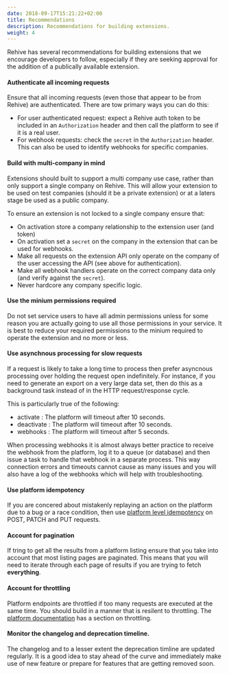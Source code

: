 ```yaml
---
date: 2018-09-17T15:21:22+02:00
title: Recommendations
description: Recommendations for building extensions.
weight: 4
---
```


Rehive has several recommendations for building extensions that we encourage developers to follow, especially if they are seeking approval for the addition of a publically available extension.

#### Authenticate all incoming requests

Ensure that all incoming requests (even those that appear to be from Rehive) are authenticated. There are tow primary ways you can do this:

- For user authenticated request: expect a Rehive auth token to be included in an `Authorization` header and then call the platform to see if it is a real user.
- For webhook requests: check the `secret` in the `Authorization` header. This can also be used to identify webhooks for specific companies.

#### Build with multi-company in mind

Extensions should built to support a multi company use case, rather than only support a single company on Rehive. This will allow your extension to be used on test companies (should it be a private extension) or at a laters stage be used as a public company.

To ensure an extension is not locked to a single company ensure that:

- On activation store a company relationship to the extension user (and token)
- On activation set a `secret` on the company in the extension that can be used for webhooks.
- Make all requests on the extension API only operate on the company of the user accessing the API (see above for authentication).
- Make all webhook handlers operate on the correct company data only (and verify against the `secret`).
- Never hardcore any company specific logic.

#### Use the minium permissions required

Do not set service users to have all admin permissions unless for some reason you are actually going to use all those permissions in your service. It is best to reduce your required permissions to the minium required to operate the extension and no more or less.

#### Use asynchnous processing for slow requests

If a request is likely to take a long time to process then prefer asyncnous processing over holding the request open indefinitely. For instance, if you need to generate an export on a very large data set, then do this as a background task instead of in the HTTP request/response cycle.

This is particularly true of the following:

- activate : The platform will timeout after 10 seconds.
- deactivate : The platform will timeout after 10 seconds.
- webhooks : The platform will timeout after 5 seconds.

When processing webhooks it is almost always better practice to receive the webhook from the platform, log it to a queue (or database) and then issue a task to handle that webhook in a separate process. This way connection errors and timeouts cannot cause as many issues and you will also have a log of the webhooks which will help with troubleshooting.

#### Use platform idempotency

If you are concered about mistakenly replaying an action on the platform due to a bug or a race condition, then use [platform level idempotency](http://localhost:1313/platform/usage/idempotency/) on POST, PATCH and PUT requests.

#### Account for pagination

If tring to get all the results from a platform listing ensure that you take into account that most listing pages are paginated. This means that you will need to iterate through each page of results if you are trying to fetch **everything**.

#### Account for throttling

Platform endpoints are throttled if too many requests are executed at the same time. You should build in a manner that is resilent to throttling. The [platform documentation](http://localhost:1313/platform/usage/throttling/) has a section on throttling.

#### Monitor the changelog and deprecation timeline.

The changelog and to a lesser extent the deprecation timline are updated regularly. It is a good idea to stay ahead of the curve and immediately make use of new feature or prepare for features that are getting removed soon.

